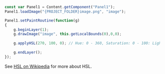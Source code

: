 
```javascript
const var Panel1 = Content.getComponent("Panel1");
Panel1.loadImage("{PROJECT_FOLDER}image.png", "image");

Panel1.setPaintRoutine(function(g)
{	
	g.beginLayer(1);
	g.drawImage("image", this.getLocalBounds(0),0,0);
	
	g.applyHSL(270, 100, 0); // Hue: 0 - 360, Saturation: 0 - 100: Lightness: 0 - 100
		
	g.endLayer();
});
```

See [HSL on Wikipedia](https://en.wikipedia.org/wiki/HSL_and_HSV) for more about HSL.